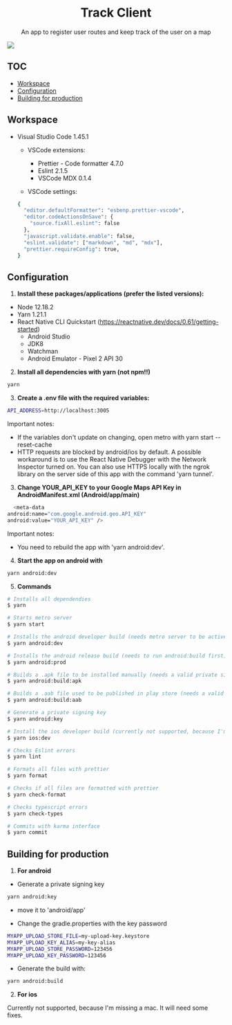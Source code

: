 <h1 align="center">
  Track Client
</h1>

<p align="center">
 An app to register user routes and keep track of the user on a map
</p>

<a align="center" href="./CHANGELOG.md">
  <img src="https://img.shields.io/badge/version-0.0.1-blue" />
</a>

## TOC

- [Workspace](#workspace)
- [Configuration](#configuration)
- [Building for production](#building-for-production)

## Workspace

- Visual Studio Code 1.45.1

  - VSCode extensions:

    - Prettier - Code formatter 4.7.0
    - Eslint 2.1.5
    - VSCode MDX 0.1.4

  - VSCode settings:

  ```sh
  {
    "editor.defaultFormatter": "esbenp.prettier-vscode",
    "editor.codeActionsOnSave": {
      "source.fixAll.eslint": false
    },
    "javascript.validate.enable": false,
    "eslint.validate": ["markdown", "md", "mdx"],
    "prettier.requireConfig": true,
  }
  ```

## Configuration

1. **Install these packages/applications (prefer the listed versions):**

- Node 12.18.2
- Yarn 1.21.1
- React Native CLI Quickstart (<https://reactnative.dev/docs/0.61/getting-started>)
  - Android Studio
  - JDK8
  - Watchman
  - Android Emulator - Pixel 2 API 30

2. **Install all dependencies with yarn (not npm!!)**

```sh
yarn
```

3. **Create a .env file with the required variables:**

```sh
API_ADDRESS=http://localhost:3005
```

Important notes:

- If the variables don't update on changing, open metro with yarn start --reset-cache
- HTTP requests are blocked by android/ios by default. A possible workaround is to use the React Native Debugger with the Network Inspector turned on. You can also use HTTPS locally with the ngrok library on the server side of this app with the command 'yarn tunnel'.

3. **Change YOUR_API_KEY to your Google Maps API Key in AndroidManifest.xml (Android/app/main)**

```bash
  <meta-data
android:name="com.google.android.geo.API_KEY"
android:value="YOUR_API_KEY" />
```

Important notes:

- You need to rebuild the app with 'yarn android:dev'.

4. **Start the app on android with**

```sh
yarn android:dev
```

5. **Commands**

```bash
# Installs all dependendies
$ yarn

# Starts metro server
$ yarn start

# Installs the android developer build (needs metro server to be active) (you need to unistall the prod app before trying to install this)
$ yarn android:dev

# Installs the android release build (needs to run android:build first) (you need to unistall the dev app before trying to install this)
$ yarn android:prod

# Builds a .apk file to be installed manually (needs a valid private signing key)
$ yarn android:build:apk

# Builds a .aab file used to be published in play store (needs a valid private signing key)
$ yarn android:build:aab

# Generate a private signing key
$ yarn android:key

# Install the ios developer build (currently not supported, because I'm missing a mac. It will need some fixes)
$ yarn ios:dev

# Checks Eslint errors
$ yarn lint

# Formats all files with prettier
$ yarn format

# Checks if all files are formatted with prettier
$ yarn check-format

# Checks typescript errors
$ yarn check-types

# Commits with karma interface
$ yarn commit
```

## Building for production

1. **For android**

- Generate a private signing key

```bash
yarn android:key
```

- move it to 'android/app'

- Change the gradle.properties with the key password

```bash
MYAPP_UPLOAD_STORE_FILE=my-upload-key.keystore
MYAPP_UPLOAD_KEY_ALIAS=my-key-alias
MYAPP_UPLOAD_STORE_PASSWORD=123456
MYAPP_UPLOAD_KEY_PASSWORD=123456
```

- Generate the build with:

```bash
yarn android:build
```

2. **For ios**

Currently not supported, because I'm missing a mac. It will need some fixes.
